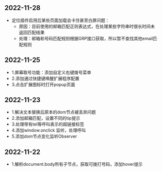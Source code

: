 ## 2022-11-28

- 定位插件启用后某些页面加载会卡住甚至白屏问题：
  - 原因：目前使用的邮箱匹配正则表达式，在处理某些字符串时很长时间未返回匹配结果
  - 处理：邮箱和号码匹配规则根据GRP接口获取，所以暂不查找其他email匹配规则

## 2022-11-25

- 1.屏幕取号功能：添加自定义右键拨号菜单
- 2.添加通过快捷键唤醒扩展程序配置
- 3.点击扩展图标时打开popup页面

## 2022-11-23

- 1.解决文本替换后原本的dom节点被丢弃问题
- 2.添加邮箱匹配，设置不同的tip提示
- 3.处理带有tel等呼叫表示的超链接标签
- 4.添加window.onclick 监听，处理呼叫
- 5.添加dom节点变化监听Observer

## 2022-11-22

- 1.解析document.body所有子节点，获取可拨打号码，添加hover提示

